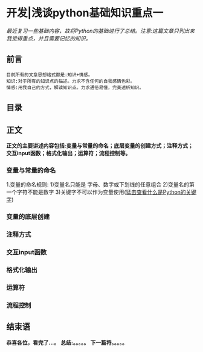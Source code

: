 # 开发|浅谈python基础知识重点一
*最近复习一些基础内容，故将Python的基础进行了总结。注意:这篇文章只列出来我觉得重点，并且需要记忆的知识。*

## 前言
    目前所有的文章思想格式都是:知识+情感。
    知识:对于所有的知识点的描述。力求不含任何的自我感情色彩。
    情感:用我自己的方式，解读知识点。力求通俗易懂，完美透析知识。

## 目录


## 正文
**正文的主要讲述内容包括:变量与常量的命名；底层变量的创建方式；注释方式；交互input函数；格式化输出；运算符；流程控制等。**

### 变量与常量的命名
1.变量的命名规则:
1)变量名只能是 字母、数字或下划线的任意组合
2)变量名的第一个字符不能是数字
3)关键字不可以作为变量使用([猛击查看什么是Python的关键字]())



### 变量的底层创建

### 注释方式


### 交互input函数



### 格式化输出



### 运算符



### 流程控制



## 结束语
 **恭喜各位，看完了...。**
**总结:。。。。。**
**下一篇将。。。。。**








